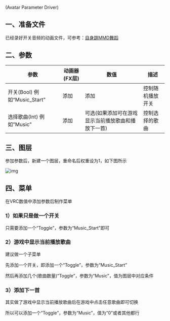 (Avatar Parameter Driver)

## 一、准备文件

已经录好开关音频的动画文件，可参考：[自身跳MMD舞蹈](/VRChat/script/self_MMD.md#二、制作音乐开关)

## 二、参数

| 参数                         | 动画器(FX层) | 数值                                               | 描述             |
| ---------------------------- | ------------ | -------------------------------------------------- | ---------------- |
| 开关(Bool) 例如“Music_Start” | 添加         | 添加                                               | 控制随机播放开关 |
| 选择歌曲(Int) 例如”Music”    | 添加         | 可选(如果添加可在游戏显示当前播放歌曲和播放下一首) | 控制选择的歌曲   |

## 三、图层

参加参数后，新建一个图层，重命名后权重设为1，如下图所示

![img](https://cdn.jsdelivr.net/gh/yexca/image_hosting@master/20220625/顺序播放音乐.1o4g9uqdk9cw.webp)

## 四、菜单

在VRC数值中添加参数后制作菜单

### 1）如果只是做一个开关

只需要添加一个“Toggle”，参数为“Music_Start”即可

### 2）游戏中显示当前播放歌曲

建议做一个子菜单

先添加一个开关，即添加一个“Toggle”，参数为“Music_Start”

然后再添加几个(歌曲数量)“Toggle”，参数为“Music”，值为图层中对应条件

### 3）添加下一首

其实做了游戏中显示当前播放歌曲后在游戏中点击任意歌曲即可切换

所以可以添加一个“Toggle”，参数为“Music”，值为“0”或者其他都行